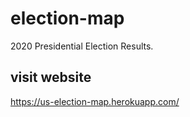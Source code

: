 # election-map

2020 Presidential Election Results.

## visit website

https://us-election-map.herokuapp.com/